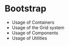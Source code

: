 # Bootstrap

- Usage of Containers
- Usage of the Grid system
- Usage of Components
- Usage of Utilities